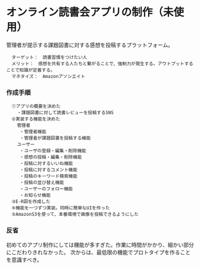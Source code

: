 # オンライン読書会アプリの制作（未使用）
  管理者が提示する課題図書に対する感想を投稿するプラットフォーム。
```
  ターゲット：　読書習慣をつけたい人
  メリット：　感想を共有する人たちと繋がることで、強制力が発生する。アウトプットすることで知識が定着する。
  マネタイズ：　Amazonアソシエイト
```
### 作成手順
```
  ①アプリの概要を決めた
    ・課題図書に対して読書レビューを投稿するSNS
  ②実装する機能を決めた
    管理者
     ・管理者機能
     ・管理者が課題図書を投稿する機能
    ユーザー
     ・ユーザの登録・編集・削除機能
     ・感想の投稿・編集・削除機能
     ・投稿に対するいいね機能
     ・投稿に対するコメント機能
     ・投稿のキーワード検索機能
     ・投稿の並び替え機能
     ・ユーザーのフォロー機能
     ・お知らせ機能
  ③E-R図を作成した
  ④機能を一つずつ実装。同時に簡単なUIを作った
  ⑤AmazonS3を使って、本番環境で画像を投稿できるようにした
```
### 反省
  初めてのアプリ制作にしては機能が多すぎた。作業に時間がかかり、細かい部分にこだわりきれなかった。
  次からは、最低限の機能でプロトタイプを作ることを意識すべき。
